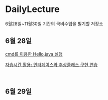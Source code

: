 # DailyLecture
6월28일~11월30일 기간의 국비수업을 필기할 저장소

<h2>6월 28일</h2>
<p><a href = "https://raw.githubusercontent.com/shinseogyong/DailyLecture/main/Hello.java">cmd를 이용한 Hello.java 실행<a></a></p>
<p><a href = "https://github.com/shinseogyong/DailyLecture/blob/main/Interface_Ex01.java">자습시간 활용: 인터페이스와 추상클래스 구현 연습</a></p>
<br>
<h2>6월 29일</h2>
